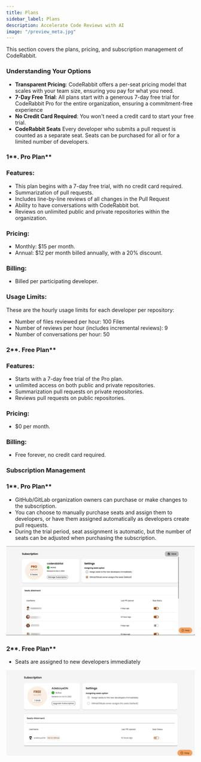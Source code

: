 ```yaml
---
title: Plans
sidebar_label: Plans
description: Accelerate Code Reviews with AI
image: "/preview_meta.jpg"
---
```

<head>
 <meta charSet="utf-8" />
  <meta name="title" content="CodeRabbit: AI-powered Code Reviews" />
  <meta name="description" content="Accelerate Code Reviews with AI" />

  <meta property="og:type" content="website" />
  <meta property="og:url" content="https://coderabbit.ai/" />
  <meta property="og:title" content="CodeRabbit: AI-powered Code Reviews" />
  <meta property="og:description" content="Accelerate Code Reviews with AI" />
  <meta property="og:image" content="/preview_meta.jpg" />

  <meta name="twitter:image" content="https://coderabbit.ai/preview_meta.jpg" />
  <meta name="twitter:card" content="summary_large_image" />
  <meta name="twitter:title" content="CodeRabbit: AI-powered Code Reviews" />
  <meta name="twitter:description" content="Accelerate Code Reviews with AI" />
</head>

This section covers the plans, pricing, and subscription management of CodeRabbit.

### **Understanding Your Options**


- **Transparent Pricing**: CodeRabbit offers a per-seat pricing model that scales with your team size, ensuring you pay for what you need. 
- **7-Day Free Trial**: All plans start with a generous 7-day free trial for CodeRabbit Pro for the entire organization, ensuring a commitment-free experience
- **No Credit Card Required**: You won't need a credit card to start your free trial. 
- **CodeRabbit Seats**
Every developer who submits a pull request is counted as a separate seat. Seats can be purchased for all or for a limited number of developers. 

### 1**. Pro Plan**

### Features:

- This plan begins with a 7-day free trial, with no credit card required.
- Summarization of pull requests.
- Includes line-by-line reviews of all changes in the Pull Request
- Ability to have conversations with CodeRabbit bot.
- Reviews on unlimited public and private repositories within the organization.


### Pricing:

- Monthly: $15 per month.
- Annual: $12 per month billed annually, with a 20% discount.

### Billing:

- Billed per participating developer.
  
### Usage Limits:

These are the hourly usage limits for each developer per repository:

- Number of files reviewed per hour: 100 Files
- Number of reviews per hour (includes incremental reviews): 9
- Number of conversations per hour: 50

### 2**. Free Plan**

### Features:

- Starts with a 7-day free trial of the Pro plan.
- unlimited access on both public and private repositories.
- Summarization pull requests on private repositories.
- Reviews pull requests on public repositories.

### Pricing:

- $0 per month.

### Billing:

- Free forever, no credit card required.

### **Subscription Management**

### 1**. Pro Plan**

- GitHub/GitLab organization owners can purchase or make changes to the subscription.
- You can choose to manually purchase seats and assign them to developers, or have them assigned automatically as developers create pull requests.
- During the trial period, seat assignment is automatic, but the number of seats can be adjusted when purchasing the subscription.

![Untitled](./images/pricing.png)

### 2**. Free Plan**

- Seats are assigned to new developers immediately
  
![Untitled](./images/pricing2.png)